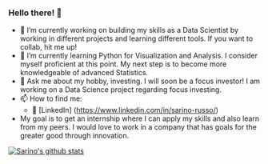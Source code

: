 ### Hello there! 👋


- 🔭 I’m currently working on building my skills as a Data Scientist by working in different projects and learning different tools. If you want to collab, hit me up!
- 🌱 I’m currently learning Python for Visualization and Analysis. I consider myself proficient at this point. My next step is to become more knowledgeable of advanced Statistics.
- 💬 Ask me about my hobby, investing. I will soon be a focus investor! I am working on a Data Science project regarding focus investing.
- 📫 How to find me: 
   - :office: [LinkedIn]
   (https://www.linkedin.com/in/sarino-russo/)
- My goal is to get an internship where I can apply my skills and also learn from my peers. I would love to work in a company that has goals for the greater good through innovation.

[![Sarino's github stats](https://github-readme-stats.vercel.app/api?username=sarino5&count_private=true&show_icons=true&theme=radical&hide_rank=false)](https://github.com/sarino5/github-readme-stats)
